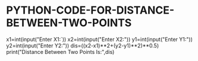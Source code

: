 # PYTHON-CODE-FOR-DISTANCE-BETWEEN-TWO-POINTS
x1=int(input("Enter X1:`))
x2=int(input("Enter X2:"))
y1=int(input("Enter Y1:"))
y2=int(input("Enter Y2:"))
dis=((x2-x1)**2+(y2-y1)**2)**0.5)
print("Distance Between Two Points Is:",dis)
